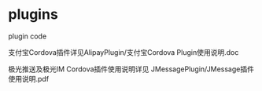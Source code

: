 # plugins
plugin code


支付宝Cordova插件详见AlipayPlugin/支付宝Cordova Plugin使用说明.doc

极光推送及极光IM Cordova插件使用说明详见  JMessagePlugin/JMessage插件使用说明.pdf



